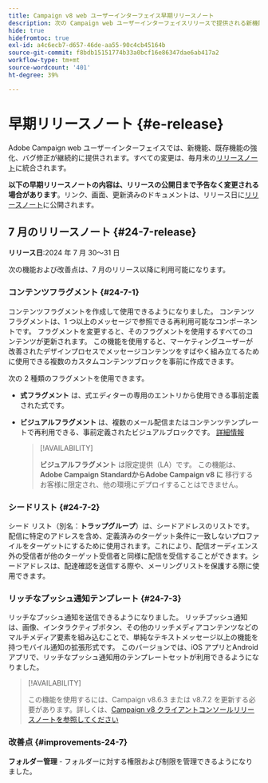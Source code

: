 ```yaml
---
title: Campaign v8 web ユーザーインターフェイス早期リリースノート
description: 次の Campaign web ユーザーインターフェイスリリースで提供される新機能について説明します
hide: true
hidefromtoc: true
exl-id: a4c6ecb7-d657-46de-aa55-90c4cb45164b
source-git-commit: f8bdb15151774b33a0bcf16e86347dae6ab417a2
workflow-type: tm+mt
source-wordcount: '401'
ht-degree: 39%

---
```


# 早期リリースノート {#e-release}

Adobe Campaign web ユーザーインターフェイスでは、新機能、既存機能の強化、バグ修正が継続的に提供されます。すべての変更は、毎月末の[リリースノート](release-notes.md)に統合されます。

**以下の早期リリースノートの内容は、リリースの公開日まで予告なく変更される場合があります**。リンク、画面、更新済みのドキュメントは、リリース日に[リリースノート](release-notes.md)に公開されます。

## 7 月のリリースノート {#24-7-release}

**リリース日**:2024 年 7 月 30～31 日

次の機能および改善点は、7 月のリリース以降に利用可能になります。

### コンテンツフラグメント {#24-7-1}

コンテンツフラグメントを作成して使用できるようになりました。 コンテンツフラグメントは、1 つ以上のメッセージで参照できる再利用可能なコンポーネントです。 フラグメントを変更すると、そのフラグメントを使用するすべてのコンテンツが更新されます。 この機能を使用すると、マーケティングユーザーが改善されたデザインプロセスでメッセージコンテンツをすばやく組み立てるために使用できる複数のカスタムコンテンツブロックを事前に作成できます。

次の 2 種類のフラグメントを使用できます。

* **式フラグメント** は、式エディターの専用のエントリから使用できる事前定義された式です。
* **ビジュアルフラグメント** は、複数のメール配信またはコンテンツテンプレートで再利用できる、事前定義されたビジュアルブロックです。 [詳細情報](../email/fragments.md)

  >[!AVAILABILITY]
  >
  >**ビジュアルフラグメント** は限定提供（LA）です。 この機能は、**Adobe Campaign StandardからAdobe Campaign v8 に** 移行するお客様に限定され、他の環境にデプロイすることはできません。

### シードリスト {#24-7-2}

シード リスト（別名：**トラップグループ**）は、シードアドレスのリストです。配信に特定のアドレスを含め、定義済みのターゲット条件に一致しないプロファイルをターゲットにするために使用されます。これにより、配信オーディエンス外の受信者が他のターゲット受信者と同様に配信を受信することができます。シードアドレスは、配達確認を送信する際や、メーリングリストを保護する際に使用できます。

### リッチなプッシュ通知テンプレート {#24-7-3}

リッチなプッシュ通知を送信できるようになりました。 リッチプッシュ通知は、画像、インタラクティブボタン、その他のリッチメディアコンテンツなどのマルチメディア要素を組み込むことで、単純なテキストメッセージ以上の機能を持つモバイル通知の拡張形式です。 このバージョンでは、iOS アプリとAndroid アプリで、リッチなプッシュ通知用のテンプレートセットが利用できるようになりました。

>[!AVAILABILITY]
>
>この機能を使用するには、Campaign v8.6.3 または v8.7.2 を更新する必要があります。詳しくは、[Campaign v8 クライアントコンソールリリースノートを参照してください ](https://experienceleague.adobe.com/en/docs/campaign/campaign-v8/releases/release-notes)

### 改善点 {#improvements-24-7}

**フォルダー管理** - フォルダーに対する権限および制限を管理できるようになりました。
